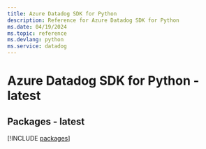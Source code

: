 ```yaml
---
title: Azure Datadog SDK for Python
description: Reference for Azure Datadog SDK for Python
ms.date: 04/19/2024
ms.topic: reference
ms.devlang: python
ms.service: datadog
---
```

# Azure Datadog SDK for Python - latest
## Packages - latest
[!INCLUDE [packages](datadog-index.md)]